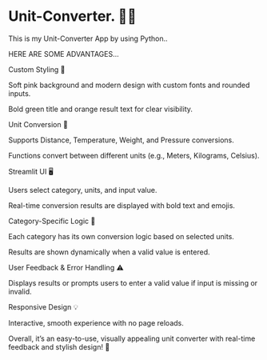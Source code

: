 # Unit-Converter. 🔄🔄
This is my Unit-Converter App by using Python..

HERE ARE SOME ADVANTAGES...

Custom Styling 🎨

Soft pink background and modern design with custom fonts and rounded inputs.

Bold green title and orange result text for clear visibility.

Unit Conversion 🔄

Supports Distance, Temperature, Weight, and Pressure conversions.

Functions convert between different units (e.g., Meters, Kilograms, Celsius).

Streamlit UI 🖥️

Users select category, units, and input value.

Real-time conversion results are displayed with bold text and emojis.

Category-Specific Logic 🧮

Each category has its own conversion logic based on selected units.

Results are shown dynamically when a valid value is entered.

User Feedback & Error Handling ⚠️

Displays results or prompts users to enter a valid value if input is missing or invalid.

Responsive Design 💡

Interactive, smooth experience with no page reloads.

Overall, it’s an easy-to-use, visually appealing unit converter with real-time feedback and stylish design! 🌟
